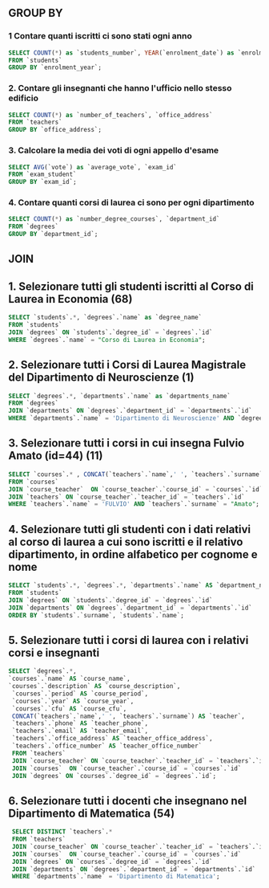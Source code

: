 ## GROUP BY

### 1 Contare quanti iscritti ci sono stati ogni anno
```sql
SELECT COUNT(*) as `students_number`, YEAR(`enrolment_date`) as `enrolment_year`
FROM `students`
GROUP BY `enrolment_year`;
```

### 2. Contare gli insegnanti che hanno l'ufficio nello stesso edificio
```sql
SELECT COUNT(*) as `number_of_teachers`, `office_address`
FROM `teachers`
GROUP BY `office_address`;
```

### 3. Calcolare la media dei voti di ogni appello d'esame
```sql
SELECT AVG(`vote`) as `average_vote`, `exam_id`
FROM `exam_student`
GROUP BY `exam_id`;
```

### 4. Contare quanti corsi di laurea ci sono per ogni dipartimento
```sql
SELECT COUNT(*) as `number_degree_courses`, `department_id`
FROM `degrees`
GROUP BY `department_id`;
```


## JOIN

## 1. Selezionare tutti gli studenti iscritti al Corso di Laurea in Economia (68)
```sql
SELECT `students`.*, `degrees`.`name` as `degree_name`
FROM `students`
JOIN `degrees` ON `students`.`degree_id` = `degrees`.`id` 
WHERE `degrees`.`name` = "Corso di Laurea in Economia";
```

## 2. Selezionare tutti i Corsi di Laurea Magistrale del Dipartimento di Neuroscienze  (1)
```sql
SELECT `degrees`.*, `departments`.`name` as `departments_name`
FROM `degrees`
JOIN `departments` ON `degrees`.`department_id` = `departments`.`id`
WHERE `departments`.`name` = 'Dipartimento di Neuroscienze' AND `degrees`.`level` = 'Magistrale';
```

## 3. Selezionare tutti i corsi in cui insegna Fulvio Amato (id=44) (11)
```sql
SELECT `courses`.* , CONCAT(`teachers`.`name`,' ', `teachers`.`surname`) as `teacher`
FROM `courses`
JOIN `course_teacher`  ON `course_teacher`.`course_id` = `courses`.`id` 
JOIN `teachers` ON `course_teacher`.`teacher_id` = `teachers`.`id`
WHERE `teachers`.`name` = 'FULVIO' AND `teachers`.`surname` = "Amato";
```

## 4. Selezionare tutti gli studenti con i dati relativi al corso di laurea a cui sono iscritti e il relativo dipartimento, in ordine alfabetico per cognome e nome 
```sql
SELECT `students`.*, `degrees`.*, `departments`.`name` AS `department_name`
FROM `students`
JOIN `degrees` ON `students`.`degree_id` = `degrees`.`id`
JOIN `departments` ON `degrees`.`department_id` = `departments`.`id`
ORDER BY `students`.`surname`, `students`.`name`;
```

## 5. Selezionare tutti i corsi di laurea con i relativi corsi e insegnanti
```sql
SELECT `degrees`.*,  
`courses`.`name` AS `course_name`, 
`courses`.`description` AS `course_description`,
 `courses`.`period` AS `course_period`,
 `courses`.`year` AS `course_year`, 
 `courses`.`cfu` AS `course_cfu`,
 CONCAT(`teachers`.`name`,' ', `teachers`.`surname`) AS `teacher`,
 `teachers`.`phone` AS `teacher_phone`,
 `teachers`.`email` AS `teacher_email`,
 `teachers`.`office_address` AS `teacher_office_address`,
 `teachers`.`office_number` AS `teacher_office_number` 
 FROM `teachers`
 JOIN `course_teacher` ON `course_teacher`.`teacher_id` = `teachers`.`id`
 JOIN `courses`  ON `course_teacher`.`course_id` = `courses`.`id`
 JOIN `degrees` ON `courses`.`degree_id` = `degrees`.`id`;
```

## 6. Selezionare tutti i docenti che insegnano nel Dipartimento di Matematica (54) 
```sql
 SELECT DISTINCT `teachers`.*   
 FROM `teachers`
 JOIN `course_teacher` ON `course_teacher`.`teacher_id` = `teachers`.`id`
 JOIN `courses`  ON `course_teacher`.`course_id` = `courses`.`id`
 JOIN `degrees` ON `courses`.`degree_id` = `degrees`.`id`
 JOIN `departments` ON `degrees`.`department_id` = `departments`.`id`
 WHERE `departments`.`name` = 'Dipartimento di Matematica';
```

